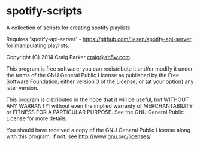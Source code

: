 spotify-scripts
====================

A collection of scripts for creating spotify playlists.

Requires 'spotify-api-server' - https://github.com/liesen/spotify-api-server for manipulating playlists.

Copyright (C) 2014 Craig Parker craig@ab5w.com

This program is free software; you can redistribute it and/or modify it under the terms of the GNU General Public License as published by the Free Software Foundation; either version 3 of the License, or (at your option) any later version.

This program is distributed in the hope that it will be useful, but WITHOUT ANY WARRANTY; without even the implied warranty of MERCHANTABILITY or FITNESS FOR A PARTICULAR PURPOSE. See the GNU General Public License for more details.

You should have received a copy of the GNU General Public License along with this program; If not, see http://www.gnu.org/licenses/

